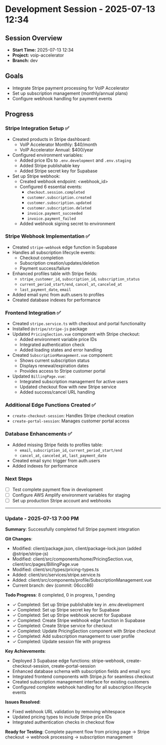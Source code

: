 # Development Session - 2025-07-13 12:34

## Session Overview
- **Start Time:** 2025-07-13 12:34
- **Project:** voip-accelerator
- **Branch:** dev

## Goals
- Integrate Stripe payment processing for VoIP Accelerator
- Set up subscription management (monthly/annual plans)
- Configure webhook handling for payment events

## Progress

### Stripe Integration Setup ✅
- Created products in Stripe dashboard:
  - VoIP Accelerator Monthly: $40/month
  - VoIP Accelerator Annual: $400/year
- Configured environment variables:
  - Added price IDs to `.env.development` and `.env.staging`
  - Added Stripe publishable key
  - Added Stripe secret key for Supabase
- Set up Stripe webhook:
  - Created webhook endpoint: <webhook_id>
  - Configured 6 essential events:
    - `checkout.session.completed`
    - `customer.subscription.created`
    - `customer.subscription.updated`
    - `customer.subscription.deleted`
    - `invoice.payment_succeeded`
    - `invoice.payment_failed`
  - Added webhook signing secret to environment

### Stripe Webhook Implementation ✅
- Created `stripe-webhook` edge function in Supabase
- Handles all subscription lifecycle events:
  - Checkout completion
  - Subscription creation/updates/deletion
  - Payment success/failure
- Enhanced profiles table with Stripe fields:
  - `stripe_customer_id`, `subscription_id`, `subscription_status`
  - `current_period_start/end`, `cancel_at`, `canceled_at`
  - `last_payment_date`, `email`
- Added email sync from auth.users to profiles
- Created database indexes for performance

### Frontend Integration ✅
- Created `stripe.service.ts` with checkout and portal functionality
- Installed `@stripe/stripe-js` package
- Updated `PricingSection.vue` component with Stripe checkout:
  - Added environment variable price IDs
  - Integrated authentication check
  - Added loading states and error handling
- Created `SubscriptionManagement.vue` component:
  - Shows current subscription status
  - Displays renewal/expiration dates
  - Provides access to Stripe customer portal
- Updated `BillingPage.vue`:
  - Integrated subscription management for active users
  - Updated checkout flow with new Stripe service
  - Added success/cancel URL handling

### Additional Edge Functions Created ✅
- `create-checkout-session`: Handles Stripe checkout creation
- `create-portal-session`: Manages customer portal access

### Database Enhancements ✅
- Added missing Stripe fields to profiles table:
  - `email`, `subscription_id`, `current_period_start/end`
  - `cancel_at`, `canceled_at`, `last_payment_date`
- Created email sync trigger from auth.users
- Added indexes for performance

### Next Steps
- [ ] Test complete payment flow in development
- [ ] Configure AWS Amplify environment variables for staging
- [ ] Set up production Stripe account and webhooks

---

### Update - 2025-07-13 7:00 PM

**Summary**: Successfully completed full Stripe payment integration

**Git Changes**:
- Modified: client/package.json, client/package-lock.json (added @stripe/stripe-js)
- Modified: client/src/components/home/PricingSection.vue, client/src/pages/BillingPage.vue
- Modified: client/src/types/pricing-types.ts
- Added: client/src/services/stripe.service.ts
- Added: client/src/components/profile/SubscriptionManagement.vue
- Current branch: dev (commit: 06ccc86)

**Todo Progress**: 8 completed, 0 in progress, 1 pending
- ✓ Completed: Set up Stripe publishable key in .env.development
- ✓ Completed: Set up Stripe secret key for Supabase
- ✓ Completed: Set up Stripe webhook secret for Supabase
- ✓ Completed: Create Stripe webhook edge function in Supabase
- ✓ Completed: Create Stripe service for checkout
- ✓ Completed: Update PricingSection component with Stripe checkout
- ✓ Completed: Add subscription management to user profile
- ✓ Completed: Update session file with progress

**Key Achievements**:
- Deployed 3 Supabase edge functions: stripe-webhook, create-checkout-session, create-portal-session
- Enhanced database schema with subscription fields and email sync
- Integrated frontend components with Stripe.js for seamless checkout
- Created subscription management interface for existing customers
- Configured complete webhook handling for all subscription lifecycle events

**Issues Resolved**:
- Fixed webhook URL validation by removing whitespace
- Updated pricing types to include Stripe price IDs
- Integrated authentication checks in checkout flow

**Ready for Testing**: Complete payment flow from pricing page → Stripe checkout → webhook processing → subscription management